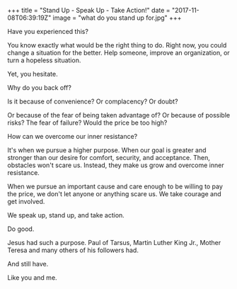+++
title = "Stand Up - Speak Up - Take Action!"
date = "2017-11-08T06:39:19Z"
image = "what do you stand up for.jpg"
+++

Have you experienced this?

You know exactly what would be the right thing to do. Right now, you could change a situation for the better. Help someone, improve an organization, or turn a hopeless situation.

Yet, you hesitate.

Why do you back off? 

Is it because of convenience? Or complacency? Or doubt? 

Or because of the fear of being taken advantage of? Or because of possible risks? The fear of failure? Would the price be too high?

How can we overcome our inner resistance?

It's when we pursue a higher purpose. When our goal is greater and stronger than our desire for comfort, security, and acceptance. Then, obstacles won't scare us. Instead, they make us grow and overcome inner resistance. 

When we pursue an important cause and care enough to be willing to pay the price, we don't let anyone or anything scare us. We take courage and get involved. 

We speak up, stand up, and take action. 

Do good.

Jesus had such a purpose. Paul of Tarsus, Martin Luther King Jr., Mother Teresa and many others of his followers had. 

And still have.

Like you and me.
